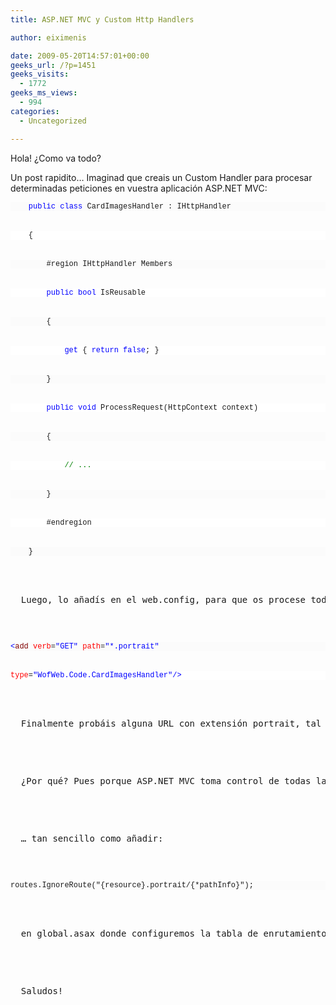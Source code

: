 ```yaml
---
title: ASP.NET MVC y Custom Http Handlers

author: eiximenis

date: 2009-05-20T14:57:01+00:00
geeks_url: /?p=1451
geeks_visits:
  - 1772
geeks_ms_views:
  - 994
categories:
  - Uncategorized

---
```

Hola! ¿Como va todo?

Un post rapidito… Imaginad que creais un Custom Handler para procesar determinadas peticiones en vuestra aplicación ASP.NET MVC:

<!--more-->

<pre><pre style="background-color: #fbfbfb; margin: 0em; width: 100%; font-family: consolas,&#39;Courier New&#39;,courier,monospace; font-size: 12px">    <span style="color: #0000ff">public</span> <span style="color: #0000ff">class</span> CardImagesHandler : IHttpHandler
</pre>


<pre style="background-color: #ffffff; margin: 0em; width: 100%; font-family: consolas,&#39;Courier New&#39;,courier,monospace; font-size: 12px">    {
</pre>


<pre style="background-color: #fbfbfb; margin: 0em; width: 100%; font-family: consolas,&#39;Courier New&#39;,courier,monospace; font-size: 12px">        #region IHttpHandler Members
</pre>


<pre style="background-color: #ffffff; margin: 0em; width: 100%; font-family: consolas,&#39;Courier New&#39;,courier,monospace; font-size: 12px">        <span style="color: #0000ff">public</span> <span style="color: #0000ff">bool</span> IsReusable
</pre>


<pre style="background-color: #fbfbfb; margin: 0em; width: 100%; font-family: consolas,&#39;Courier New&#39;,courier,monospace; font-size: 12px">        {
</pre>


<pre style="background-color: #ffffff; margin: 0em; width: 100%; font-family: consolas,&#39;Courier New&#39;,courier,monospace; font-size: 12px">            <span style="color: #0000ff">get</span> { <span style="color: #0000ff">return</span> <span style="color: #0000ff">false</span>; }
</pre>


<pre style="background-color: #fbfbfb; margin: 0em; width: 100%; font-family: consolas,&#39;Courier New&#39;,courier,monospace; font-size: 12px">        }
</pre>


<pre style="background-color: #ffffff; margin: 0em; width: 100%; font-family: consolas,&#39;Courier New&#39;,courier,monospace; font-size: 12px">        <span style="color: #0000ff">public</span> <span style="color: #0000ff">void</span> ProcessRequest(HttpContext context)
</pre>


<pre style="background-color: #fbfbfb; margin: 0em; width: 100%; font-family: consolas,&#39;Courier New&#39;,courier,monospace; font-size: 12px">        {
</pre>


<pre style="background-color: #ffffff; margin: 0em; width: 100%; font-family: consolas,&#39;Courier New&#39;,courier,monospace; font-size: 12px">            <span style="color: #008000">// ...</span>
</pre>


<pre style="background-color: #fbfbfb; margin: 0em; width: 100%; font-family: consolas,&#39;Courier New&#39;,courier,monospace; font-size: 12px">        }
</pre>


<pre style="background-color: #ffffff; margin: 0em; width: 100%; font-family: consolas,&#39;Courier New&#39;,courier,monospace; font-size: 12px">        #endregion
</pre>


<pre style="background-color: #fbfbfb; margin: 0em; width: 100%; font-family: consolas,&#39;Courier New&#39;,courier,monospace; font-size: 12px">    }</pre>


<p>
  Luego, lo añadís en el web.config, para que os procese todas las URLs con extensión .portrait:
</p>


<pre><pre style="background-color: #fbfbfb; margin: 0em; width: 100%; font-family: consolas,&#39;Courier New&#39;,courier,monospace; font-size: 12px"><span style="color: #0000ff">&lt;</span><span style="color: #800000">add</span> <span style="color: #ff0000">verb</span>=<span style="color: #0000ff">"GET"</span> <span style="color: #ff0000">path</span>=<span style="color: #0000ff">"*.portrait"</span> </pre>


<pre style="background-color: #ffffff; margin: 0em; width: 100%; font-family: consolas,&#39;Courier New&#39;,courier,monospace; font-size: 12px"><span style="color: #ff0000">type</span>=<span style="color: #0000ff">"WofWeb.Code.CardImagesHandler"</span><span style="color: #0000ff">/&gt;</span></pre>


<p>
  Finalmente probáis alguna URL con extensión portrait, tal y como http://localhost:8080/prueba.portrait i veis que vuestro Custom Http Handler es vilmente ignorado…
</p>


<p>
  ¿Por qué? Pues porque ASP.NET MVC toma control de todas las URLs, por lo que intentará procesar esta URL aunque hayamos definido un Custom Http Handler para ella. ¿La solución? En la tabla de enrutamiento indicar que queremos que se <em>ignoren</em> las URL con .potrait, de esta manera serán procesadas por nuestro Custom Http Handler…
</p>


<p>
  … tan sencillo como añadir:
</p>


<pre><pre style="background-color: #fbfbfb; margin: 0em; width: 100%; font-family: consolas,&#39;Courier New&#39;,courier,monospace; font-size: 12px">routes.IgnoreRoute("{resource}.portrait/{*pathInfo}");</pre>


<p>
  en global.asax donde configuremos la tabla de enrutamiento!
</p>


<p>
  Saludos!
</p>